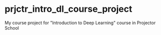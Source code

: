 # prjctr_intro_dl_course_project
My course project for "Introduction to Deep Learning" course in Projector School

